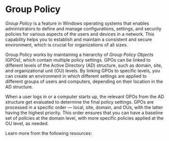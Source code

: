# Group Policy

_Group Policy_ is a feature in Windows operating systems that enables administrators to define and manage configurations, settings, and security policies for various aspects of the users and devices in a network. This capability helps you to establish and maintain a consistent and secure environment, which is crucial for organizations of all sizes.

Group Policy works by maintaining a hierarchy of _Group Policy Objects_ (GPOs), which contain multiple policy settings. GPOs can be linked to different levels of the Active Directory (AD) structure, such as domain, site, and organizational unit (OU) levels. By linking GPOs to specific levels, you can create an environment in which different settings are applied to different groups of users and computers, depending on their location in the AD structure.

When a user logs in or a computer starts up, the relevant GPOs from the AD structure get evaluated to determine the final policy settings. GPOs are processed in a specific order — local, site, domain, and OUs, with the latter having the highest priority. This order ensures that you can have a baseline set of policies at the domain level, with more specific policies applied at the OU level, as needed.

Learn more from the following resources: